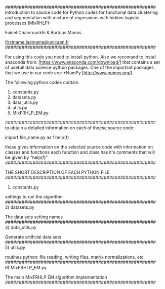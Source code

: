 #######################################################
Introduction to source code for Python codes for functional data clustering and segmentation with mixture of regressions with hidden logistic processes (MixRHLP): 

Faĩcel Chamrouckhi & Bartcus Marius

firstname.lastname@unicaen.fr
#######################################################



For using this code you need to install python.
Also we recomand to install anaconda from: [https://www.anaconda.com/download/] that contains a set of usefull data science python packages.
One of the important packages that we use in our code are:
*NumPy [http://www.numpy.org/]


The following python codes contain:
1) constants.py
2) datasets.py
3) data_utils.py
4) utils.py
5) MixFRHLP_EM.py

#######################################################
to obtain a detailed information on each of theese source code:

import file_name.py as f
help(f)

these gives information on the selected source code with information on classes and functions
each function and class has it's comments that will be given by "help(f)"
#######################################################



THE SHORT DESCRIPTION OF EACH PYTHON FILE
#######################################################
1) constants.py									
													  
settings to run the algorithm                         
#######################################################
2) datasets.py

The data sets setting names
#######################################################
4) data_utils.py

Generate artificial data sets	
#######################################################
5) utils.py

routines python: file reading, writing files, matrix normalizations, etc
#######################################################
6) MixFRHLP_EM.py

The main MixFRHLP EM algorithm implementation
#######################################################
